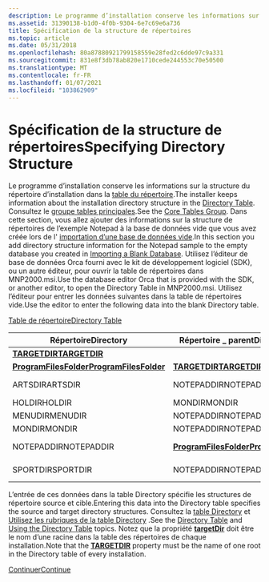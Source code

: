 ```yaml
---
description: Le programme d’installation conserve les informations sur la structure du répertoire d’installation dans la table du répertoire.
ms.assetid: 31390138-b1d0-4f0b-9304-6e7c69e6a736
title: Spécification de la structure de répertoires
ms.topic: article
ms.date: 05/31/2018
ms.openlocfilehash: 80a87880921799158559e28fed2c6dde97c9a331
ms.sourcegitcommit: 831e8f3db78ab820e1710cede244553c70e50500
ms.translationtype: MT
ms.contentlocale: fr-FR
ms.lasthandoff: 01/07/2021
ms.locfileid: "103862909"
---
```

# <a name="specifying-directory-structure"></a><span data-ttu-id="17907-103">Spécification de la structure de répertoires</span><span class="sxs-lookup"><span data-stu-id="17907-103">Specifying Directory Structure</span></span>

<span data-ttu-id="17907-104">Le programme d’installation conserve les informations sur la structure du répertoire d’installation dans la [table du répertoire](directory-table.md).</span><span class="sxs-lookup"><span data-stu-id="17907-104">The installer keeps information about the installation directory structure in the [Directory Table](directory-table.md).</span></span> <span data-ttu-id="17907-105">Consultez le [groupe tables principales](core-tables-group.md).</span><span class="sxs-lookup"><span data-stu-id="17907-105">See the [Core Tables Group](core-tables-group.md).</span></span> <span data-ttu-id="17907-106">Dans cette section, vous allez ajouter des informations sur la structure de répertoires de l’exemple Notepad à la base de données vide que vous avez créée lors de l' [importation d’une base de données vide](importing-a-blank-database.md).</span><span class="sxs-lookup"><span data-stu-id="17907-106">In this section you add directory structure information for the Notepad sample to the empty database you created in [Importing a Blank Database](importing-a-blank-database.md).</span></span> <span data-ttu-id="17907-107">Utilisez l’éditeur de base de données Orca fourni avec le kit de développement logiciel (SDK), ou un autre éditeur, pour ouvrir la table de répertoires dans MNP2000.msi.</span><span class="sxs-lookup"><span data-stu-id="17907-107">Use the database editor Orca that is provided with the SDK, or another editor, to open the Directory Table in MNP2000.msi.</span></span> <span data-ttu-id="17907-108">Utilisez l’éditeur pour entrer les données suivantes dans la table de répertoires vide.</span><span class="sxs-lookup"><span data-stu-id="17907-108">Use the editor to enter the following data into the blank Directory table.</span></span>

[<span data-ttu-id="17907-109">Table de répertoire</span><span class="sxs-lookup"><span data-stu-id="17907-109">Directory Table</span></span>](directory-table.md)



| <span data-ttu-id="17907-110">Répertoire</span><span class="sxs-lookup"><span data-stu-id="17907-110">Directory</span></span>                                        | <span data-ttu-id="17907-111">Répertoire \_ parent</span><span class="sxs-lookup"><span data-stu-id="17907-111">Directory\_Parent</span></span>                                | <span data-ttu-id="17907-112">DefaultDir</span><span class="sxs-lookup"><span data-stu-id="17907-112">DefaultDir</span></span>        |
|--------------------------------------------------|--------------------------------------------------|-------------------|
| [<span data-ttu-id="17907-113">**TARGETDIR**</span><span class="sxs-lookup"><span data-stu-id="17907-113">**TARGETDIR**</span></span>](targetdir.md)                   |                                                  | <span data-ttu-id="17907-114">SourceDir</span><span class="sxs-lookup"><span data-stu-id="17907-114">SourceDir</span></span>         |
| [<span data-ttu-id="17907-115">**ProgramFilesFolder**</span><span class="sxs-lookup"><span data-stu-id="17907-115">**ProgramFilesFolder**</span></span>](programfilesfolder.md) | [<span data-ttu-id="17907-116">**TARGETDIR**</span><span class="sxs-lookup"><span data-stu-id="17907-116">**TARGETDIR**</span></span>](targetdir.md)                   | <span data-ttu-id="17907-117">.</span><span class="sxs-lookup"><span data-stu-id="17907-117">.</span></span>                 |
| <span data-ttu-id="17907-118">ARTSDIR</span><span class="sxs-lookup"><span data-stu-id="17907-118">ARTSDIR</span></span>                                          | <span data-ttu-id="17907-119">NOTEPADDIR</span><span class="sxs-lookup"><span data-stu-id="17907-119">NOTEPADDIR</span></span>                                       | <span data-ttu-id="17907-120">Arts : événements</span><span class="sxs-lookup"><span data-stu-id="17907-120">Arts:Events</span></span>       |
| <span data-ttu-id="17907-121">HOLDIR</span><span class="sxs-lookup"><span data-stu-id="17907-121">HOLDIR</span></span>                                           | <span data-ttu-id="17907-122">MONDIR</span><span class="sxs-lookup"><span data-stu-id="17907-122">MONDIR</span></span>                                           | <span data-ttu-id="17907-123">. : Jours fériés</span><span class="sxs-lookup"><span data-stu-id="17907-123">.:Holidays</span></span>        |
| <span data-ttu-id="17907-124">MENUDIR</span><span class="sxs-lookup"><span data-stu-id="17907-124">MENUDIR</span></span>                                          | <span data-ttu-id="17907-125">NOTEPADDIR</span><span class="sxs-lookup"><span data-stu-id="17907-125">NOTEPADDIR</span></span>                                       | <span data-ttu-id="17907-126">Menu</span><span class="sxs-lookup"><span data-stu-id="17907-126">Menu</span></span>              |
| <span data-ttu-id="17907-127">MONDIR</span><span class="sxs-lookup"><span data-stu-id="17907-127">MONDIR</span></span>                                           | <span data-ttu-id="17907-128">NOTEPADDIR</span><span class="sxs-lookup"><span data-stu-id="17907-128">NOTEPADDIR</span></span>                                       | <span data-ttu-id="17907-129">Transistor</span><span class="sxs-lookup"><span data-stu-id="17907-129">Gate</span></span>              |
| <span data-ttu-id="17907-130">NOTEPADDIR</span><span class="sxs-lookup"><span data-stu-id="17907-130">NOTEPADDIR</span></span>                                       | [<span data-ttu-id="17907-131">**ProgramFilesFolder**</span><span class="sxs-lookup"><span data-stu-id="17907-131">**ProgramFilesFolder**</span></span>](programfilesfolder.md) | <span data-ttu-id="17907-132">\_Parc rouge : bloc-notes</span><span class="sxs-lookup"><span data-stu-id="17907-132">Red\_Park:Notepad</span></span> |
| <span data-ttu-id="17907-133">SPORTDIR</span><span class="sxs-lookup"><span data-stu-id="17907-133">SPORTDIR</span></span>                                         | <span data-ttu-id="17907-134">NOTEPADDIR</span><span class="sxs-lookup"><span data-stu-id="17907-134">NOTEPADDIR</span></span>                                       | <span data-ttu-id="17907-135">Sports : événements</span><span class="sxs-lookup"><span data-stu-id="17907-135">Sports:Events</span></span>     |



 

<span data-ttu-id="17907-136">L’entrée de ces données dans la table Directory spécifie les structures de répertoire source et cible.</span><span class="sxs-lookup"><span data-stu-id="17907-136">Entering this data into the Directory table specifies the source and target directory structures.</span></span> <span data-ttu-id="17907-137">Consultez la [table Directory](directory-table.md) et [Utilisez les rubriques de la table Directory](using-the-directory-table.md) .</span><span class="sxs-lookup"><span data-stu-id="17907-137">See the [Directory Table](directory-table.md) and [Using the Directory Table](using-the-directory-table.md) topics.</span></span> <span data-ttu-id="17907-138">Notez que la propriété [**targetDir**](targetdir.md) doit être le nom d’une racine dans la table des répertoires de chaque installation.</span><span class="sxs-lookup"><span data-stu-id="17907-138">Note that the [**TARGETDIR**](targetdir.md) property must be the name of one root in the Directory table of every installation.</span></span>

[<span data-ttu-id="17907-139">Continuer</span><span class="sxs-lookup"><span data-stu-id="17907-139">Continue</span></span>](specifying-components.md)

 

 



